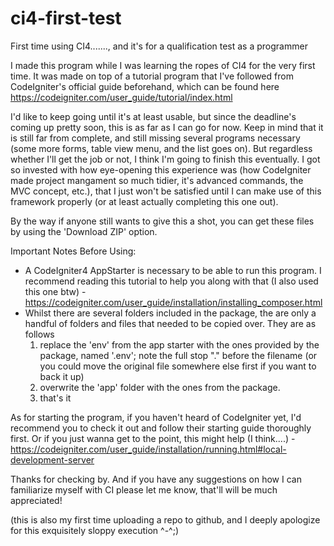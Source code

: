 # ci4-first-test
First time using CI4......., and it's for a qualification test as a programmer

I made this program while I was learning the ropes of CI4 for the very first time. It was made on top of a tutorial program that I've followed from CodeIgniter's official guide beforehand, which can be found here https://codeigniter.com/user_guide/tutorial/index.html

I'd like to keep going until it's at least usable, but since the deadline's coming up pretty soon, this is as far as I can go for now. Keep in mind that it is still far from complete, and still missing several programs necessary (some more forms, table view menu, and the list goes on).
But regardless whether I'll get the job or not, I think I'm going to finish this eventually. I got so invested with how eye-opening this experience was (how CodeIgniter made project mangament so much tidier, it's advanced commands, the MVC concept, etc.), that I just won't be satisfied until I can make use of this framework properly (or at least actually completing this one out).

By the way if anyone still wants to give this a shot, you can get these files by using the 'Download ZIP' option.

Important Notes Before Using:
- A CodeIgniter4 AppStarter is necessary to be able to run this program. I recommend reading this tutorial to help you along with that (I also used this one btw) - https://codeigniter.com/user_guide/installation/installing_composer.html
- Whilst there are several folders included in the package, the are only a handful of folders and files that needed to be copied over. They are as follows
    1. replace the 'env' from the app starter with the ones provided by the package, named '.env'; note the full stop "." before the filename (or you could move the original file somewhere else first if you want to back it up)
    2. overwrite the 'app' folder with the ones from the package.
    3. that's it

As for starting the program, if you haven't heard of CodeIgniter yet, I'd recommend you to check it out and follow their starting guide thoroughly first.
Or if you just wanna get to the point, this might help (I think....) - https://codeigniter.com/user_guide/installation/running.html#local-development-server


Thanks for checking by. And if you have any suggestions on how I can familiarize myself with CI please let me know, that'll will be much appreciated!


(this is also my first time uploading a repo to github, and I deeply apologize for this exquisitely sloppy execution ^-^;)
